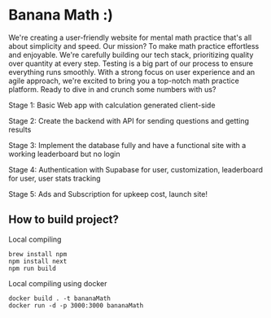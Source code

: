 # Banana Math :)
We're creating a user-friendly website for mental math practice that's all about simplicity and speed. Our mission? To make math practice effortless and enjoyable. We're carefully building our tech stack, prioritizing quality over quantity at every step. Testing is a big part of our process to ensure everything runs smoothly. With a strong focus on user experience and an agile approach, we're excited to bring you a top-notch math practice platform. Ready to dive in and crunch some numbers with us?

Stage 1: Basic Web app with calculation generated client-side

Stage 2: Create the backend with API for sending questions and getting results

Stage 3: Implement the database fully and have a functional site with a working leaderboard but no login

Stage 4: Authentication with Supabase for user, customization, leaderboard for user, user stats tracking

Stage 5: Ads and Subscription for upkeep cost, launch site!

## How to build project?

Local compiling 
```
brew install npm
npm install next
npm run build
```

Local compiling using docker
```
docker build . -t bananaMath
docker run -d -p 3000:3000 bananaMath
```